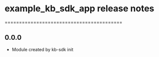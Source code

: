 # example_kb_sdk_app release notes
=========================================

0.0.0
-----
* Module created by kb-sdk init
